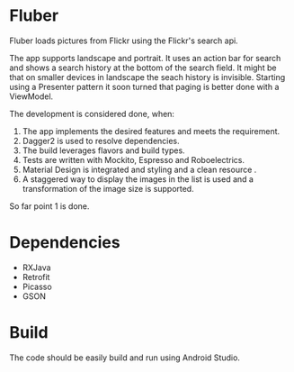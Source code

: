 # Fluber
Fluber loads pictures from Flickr using the Flickr's search api.

The app supports landscape and portrait. It uses an action bar for search and shows a search history at the bottom of the search
field. It might be that on smaller devices in landscape the seach history is invisible. Starting using a Presenter pattern
it soon turned that paging is better done with a ViewModel. 

The development is considered done, when:

1. The app implements the desired features and meets the requirement.
2. Dagger2 is used to resolve dependencies.
3. The build leverages flavors and build types.
4. Tests are written with Mockito, Espresso and Roboelectrics.
5. Material Design is integrated and styling and a clean resource .
6. A staggered way to display the images in the list is used and a transformation of the image size is supported.

So far point 1 is done.

# Dependencies

* RXJava
* Retrofit
* Picasso
* GSON

# Build

The code should be easily build and run using Android Studio.
